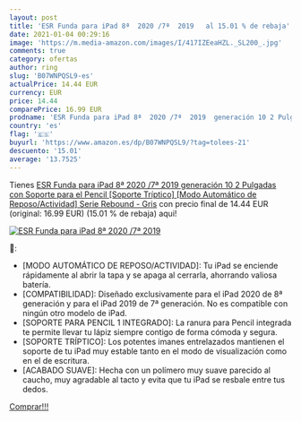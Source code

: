 ```yaml
---
layout: post
title: 'ESR Funda para iPad 8ª  2020 /7ª  2019   al 15.01 % de rebaja'
date: 2021-01-04 00:29:16
image: 'https://m.media-amazon.com/images/I/417IZEeaHZL._SL200_.jpg'
comments: true
category: ofertas
author: ring
slug: 'B07WNPQSL9-es'
actualPrice: 14.44 EUR
currency: EUR
price: 14.44
comparePrice: 16.99 EUR
prodname: 'ESR Funda para iPad 8ª  2020 /7ª  2019  generación 10 2 Pulgadas con Soporte para el Pencil [Soporte Tríptico] [Modo Automático de Reposo/Actividad] Serie Rebound - Gris'
country: 'es'
flag: '🇪🇸'
buyurl: 'https://www.amazon.es/dp/B07WNPQSL9/?tag=tolees-21'
descuento: '15.01'
average: '13.7525'
---
```


Tienes [ESR Funda para iPad 8ª  2020 /7ª  2019  generación 10 2 Pulgadas con Soporte para el Pencil [Soporte Tríptico] [Modo Automático de Reposo/Actividad] Serie Rebound - Gris](https://www.amazon.es/dp/B07WNPQSL9/?tag=tolees-21) con precio final de  14.44 EUR (original: 16.99 EUR) (15.01 %  de rebaja) aqui!

[![ESR Funda para iPad 8ª  2020 /7ª  2019  ](https://m.media-amazon.com/images/I/417IZEeaHZL._SL200_.jpg)](https://www.amazon.es/dp/B07WNPQSL9/?tag=tolees-21)

🔎:

- [MODO AUTOMÁTICO DE REPOSO/ACTIVIDAD]: Tu iPad se enciende rápidamente al abrir la tapa y se apaga al cerrarla, ahorrando valiosa batería.
- [COMPATIBILIDAD]: Diseñado exclusivamente para el iPad 2020 de 8ª generación y para el iPad 2019 de 7ª generación. No es compatible con ningún otro modelo de iPad.
- [SOPORTE PARA PENCIL 1 INTEGRADO]: La ranura para Pencil integrada te permite llevar tu lápiz siempre contigo de forma cómoda y segura.
- [SOPORTE TRÍPTICO]: Los potentes imanes entrelazados mantienen el soporte de tu iPad muy estable tanto en el modo de visualización como en el de escritura.
- [ACABADO SUAVE]: Hecha con un polímero muy suave parecido al caucho, muy agradable al tacto y evita que tu iPad se resbale entre tus dedos.

[Comprar!!!](https://www.amazon.es/dp/B07WNPQSL9/?tag=tolees-21)
